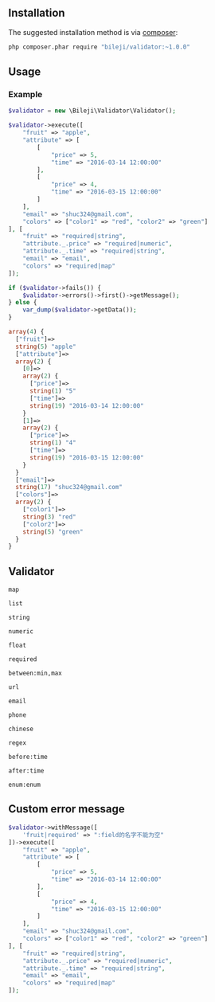 ## Installation

The suggested installation method is via [composer](https://getcomposer.org/):

```sh
php composer.phar require "bileji/validator:~1.0.0"
```

## Usage

### Example

```php
$validator = new \Bileji\Validator\Validator();

$validator->execute([
    "fruit" => "apple",
    "attribute" => [
        [
            "price" => 5,
            "time" => "2016-03-14 12:00:00"
        ],
        [
            "price" => 4,
            "time" => "2016-03-15 12:00:00"
        ]
    ],
    "email" => "shuc324@gmail.com",
    "colors" => ["color1" => "red", "color2" => "green"]
], [
    "fruit" => "required|string",
    "attribute._.price" => "required|numeric",
    "attribute._.time" => "required|string",
    "email" => "email",
    "colors" => "required|map"
]);

if ($validator->fails()) {
    $validator->errors()->first()->getMessage();
} else {
    var_dump($validator->getData());
}

array(4) {
  ["fruit"]=>
  string(5) "apple"
  ["attribute"]=>
  array(2) {
    [0]=>
    array(2) {
      ["price"]=>
      string(1) "5"
      ["time"]=>
      string(19) "2016-03-14 12:00:00"
    }
    [1]=>
    array(2) {
      ["price"]=>
      string(1) "4"
      ["time"]=>
      string(19) "2016-03-15 12:00:00"
    }
  }
  ["email"]=>
  string(17) "shuc324@gmail.com"
  ["colors"]=>
  array(2) {
    ["color1"]=>
    string(3) "red"
    ["color2"]=>
    string(5) "green"
  }
}
```

## Validator

    map
    
    list
    
    string
    
    numeric
    
    float
    
    required
    
    between:min,max
    
    url
    
    email
    
    phone
    
    chinese
    
    regex
    
    before:time
    
    after:time
    
    enum:enum
    
## Custom error message

```php
$validator->withMessage([
    'fruit|required' => ":field的名字不能为空"
])->execute([
    "fruit" => "apple",
    "attribute" => [
        [
            "price" => 5,
            "time" => "2016-03-14 12:00:00"
        ],
        [
            "price" => 4,
            "time" => "2016-03-15 12:00:00"
        ]
    ],
    "email" => "shuc324@gmail.com",
    "colors" => ["color1" => "red", "color2" => "green"]
], [
    "fruit" => "required|string",
    "attribute._.price" => "required|numeric",
    "attribute._.time" => "required|string",
    "email" => "email",
    "colors" => "required|map"
]);
```
